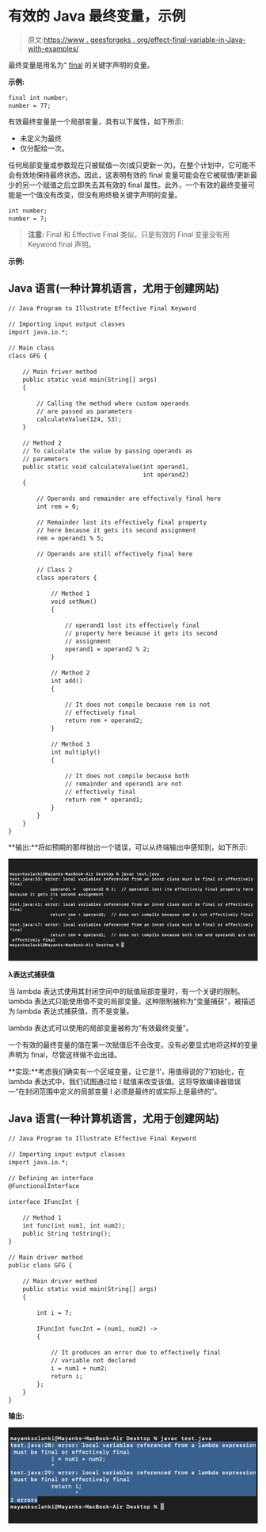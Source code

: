 # 有效的 Java 最终变量，示例

> 原文:[https://www . geesforgeks . org/effect-final-variable-in-Java-with-examples/](https://www.geeksforgeeks.org/effectively-final-variable-in-java-with-examples/)

最终变量是用名为“ [final](https://www.geeksforgeeks.org/final-keyword-java/) 的关键字声明的变量。

**示例:**

```
final int number;
number = 77;
```

有效最终变量是一个局部变量，具有以下属性，如下所示:

*   未定义为最终
*   仅分配给一次。

任何局部变量或参数现在只被赋值一次(或只更新一次)。在整个计划中，它可能不会有效地保持最终状态。因此，这表明有效的 final 变量可能会在它被赋值/更新最少的另一个赋值之后立即失去其有效的 final 属性。此外，一个有效的最终变量可能是一个值没有改变，但没有用终极关键字声明的变量。

```
int number;
number = 7;
```

> **注意:** Final 和 Effective Final 类似，只是有效的 Final 变量没有用 Keyword final 声明。

**示例:**

## Java 语言(一种计算机语言，尤用于创建网站)

```
// Java Program to Illustrate Effective Final Keyword

// Importing input output classes
import java.io.*;

// Main class
class GFG {

    // Main friver method
    public static void main(String[] args)
    {

        // Calling the method where custom operands
        // are passed as parameters
        calculateValue(124, 53);
    }

    // Method 2
    // To calculate the value by passing operands as
    // parameters
    public static void calculateValue(int operand1,
                                      int operand2)
    {

        // Operands and remainder are effectively final here
        int rem = 0;

        // Remainder lost its effectively final property
        // here because it gets its second assignment
        rem = operand1 % 5;

        // Operands are still effectively final here

        // Class 2
        class operators {

            // Method 1
            void setNum()
            {

                // operand1 lost its effectively final
                // property here because it gets its second
                // assignment
                operand1 = operand2 % 2;
            }

            // Method 2
            int add()
            {

                // It does not compile because rem is not
                // effectively final
                return rem + operand2;
            }

            // Method 3
            int multiply()
            {

                // It does not compile because both
                // remainder and operand1 are not
                // effectively final
                return rem * operand1;
            }
        }
    }
}
```

**输出:**将如预期的那样抛出一个错误，可以从终端输出中感知到，如下所示:

![](img/af19dda27eb3f7f145f5484de6b415ad.png)

**λ表达式捕获值**

当 lambda 表达式使用其封闭空间中的赋值局部变量时，有一个关键的限制。lambda 表达式只能使用值不变的局部变量。这种限制被称为“变量捕获”，被描述为:lambda 表达式捕获值，而不是变量。

lambda 表达式可以使用的局部变量被称为“有效最终变量”。

一个有效的最终变量的值在第一次赋值后不会改变。没有必要显式地将这样的变量声明为 final，尽管这样做不会出错。

**实现:**考虑我们确实有一个区域变量，让它是‘I’，用值得说的‘7’初始化，在 lambda 表达式中，我们试图通过给 I 赋值来改变该值。这将导致编译器错误—“在封闭范围中定义的局部变量 I 必须是最终的或实际上是最终的”。

## Java 语言(一种计算机语言，尤用于创建网站)

```
// Java Program to Illustrate Effective Final Keyword

// Importing input output classes
import java.io.*;

// Defining an interface
@FunctionalInterface

interface IFuncInt {

    // Method 1
    int func(int num1, int num2);
    public String toString();
}

// Main driver method
public class GFG {

    // Main driver method
    public static void main(String[] args)
    {

        int i = 7;

        IFuncInt funcInt = (num1, num2) ->
        {

            // It produces an error due to effectively final
            // variable not declared
            i = num1 + num2;
            return i;
        };
    }
}
```

**输出:**

![](img/fee3f1fe5fd838cf2bf9b19ac46dce4a.png)